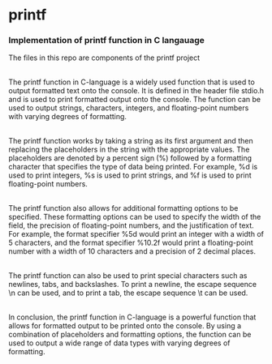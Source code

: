 # **printf**



### Implementation of printf function in C langauage <br/>

The files in this repo are components of the printf project<br><br>

The printf function in C-language is a widely used function that is used to output formatted text onto the console. It is defined in the header file stdio.h and is used to print formatted output onto the console. The function can be used to output strings, characters, integers, and floating-point numbers with varying degrees of formatting.<br><br>

The printf function works by taking a string as its first argument and then replacing the placeholders in the string with the appropriate values. The placeholders are denoted by a percent sign (%) followed by a formatting character that specifies the type of data being printed. For example, %d is used to print integers, %s is used to print strings, and %f is used to print floating-point numbers. <br><br>

The printf function also allows for additional formatting options to be specified. These formatting options can be used to specify the width of the field, the precision of floating-point numbers, and the justification of text. For example, the format specifier %5d would print an integer with a width of 5 characters, and the format specifier %10.2f would print a floating-point number with a width of 10 characters and a precision of 2 decimal places. <br><br>

The printf function can also be used to print special characters such as newlines, tabs, and backslashes. To print a newline, the escape sequence \n can be used, and to print a tab, the escape sequence \t can be used. <br><br>

In conclusion, the printf function in C-language is a powerful function that allows for formatted output to be printed onto the console. By using a combination of placeholders and formatting options, the function can be used to output a wide range of data types with varying degrees of formatting. <br><br>
